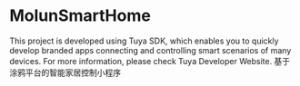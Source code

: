 # MolunSmartHome
This project is developed using Tuya SDK, which enables you to quickly develop branded apps connecting and controlling smart scenarios of many devices. For more information, please check Tuya Developer Website.
基于涂鸦平台的智能家居控制小程序
